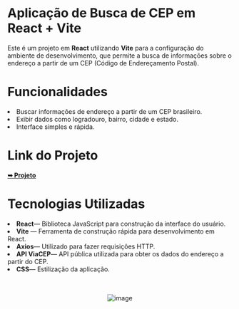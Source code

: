 <h1>Aplicação de Busca de CEP em React + Vite</h1>

<p>
  Este é um projeto em <strong>React</strong> utilizando <strong>Vite</strong> para a configuração do ambiente de desenvolvimento, que permite a busca de informações sobre o endereço a partir de um CEP (Código de Endereçamento Postal).
</p>

<h1>Funcionalidades</h1>

<li>Buscar informações de endereço a partir de um CEP brasileiro.</li>
<li>Exibir dados como logradouro, bairro, cidade e estado.</li>
<li>Interface simples e rápida.</li>

<h1>Link do Projeto</h1>
<a href="https://buscador-cep-flame-eta.vercel.app" rel="nofollow"><strong>➥ Projeto</strong></a></p>

<h1>Tecnologias Utilizadas</h1>
<li><strong>React</strong>— Biblioteca JavaScript para construção da interface do usuário.</li>
<li><strong>Vite</strong> — Ferramenta de construção rápida para desenvolvimento em React.</li>
<li><strong>Axios</strong>— Utilizado para fazer requisições HTTP.</li>
<li><strong>API ViaCEP</strong>— API pública utilizada para obter os dados do endereço a partir do CEP.</li>
<li><strong>CSS</strong>— Estilização da aplicação.</li>


<br>
<br>

<div align="center">

![image](https://github.com/user-attachments/assets/56d10d52-1951-4905-8779-3c323d6f7101)

  
</div>
